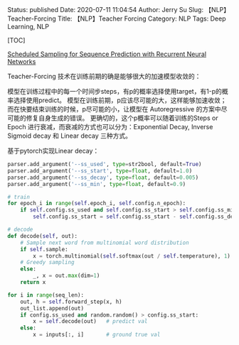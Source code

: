 Status: published
Date: 2020-07-11 11:04:54
Author: Jerry Su
Slug: 【NLP】Teacher-Forcing
Title: 【NLP】Teacher Forcing
Category: NLP
Tags: Deep Learning, NLP 

[TOC]

[Scheduled Sampling for Sequence Prediction with Recurrent Neural Networks](https://arxiv.org/pdf/1506.03099.pdf)

Teacher-Forcing 技术在训练前期的确是能够很大的加速模型收敛的：

模型在训练过程中的每一个时间步steps，有p的概率选择使用target，有1-p的概率选择使用predict。
模型在训练前期，p应该尽可能的大，这样能够加速收敛；而在快要结束训练的时候，p尽可能的小，让模型在 Autoregressive 的方案中尽可能的修复自身生成的错误。
更确切的，这个p概率可以随着训练的Steps or Epoch 进行衰减，而衰减的方式也可以分为：Exponential Decay, Inverse Sigmoid decay 和 Linear decay 三种方式。

基于pytorch实现Linear decay：

```python
parser.add_argument('--ss_used', type=str2bool, default=True)
parser.add_argument('--ss_start', type=float, default=1.0)
parser.add_argument('--ss_decay', type=float, default=0.005)
parser.add_argument('--ss_min', type=float, default=0.9)

# train
for epoch_i in range(self.epoch_i, self.config.n_epoch):
    if self.config.ss_used and self.config.ss_start > self.config.ss_min:
        self.config.ss_start = self.config.ss_start - self.config.ss_decay * epoch_i

# decode
def decode(self, out):
    # Sample next word from multinomial word distribution
    if self.sample:
        x = torch.multinomial(self.softmax(out / self.temperature), 1).view(-1)
    # Greedy sampling
    else:
        _, x = out.max(dim=1)
    return x

for i in range(seq_len):
    out, h = self.forward_step(x, h)
    out_list.append(out)
    if config.ss_used and random.random() > config.ss_start:
        x = self.decode(out)   # predict val
    else:
        x = inputs[:, i]       # ground true val
```